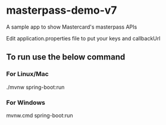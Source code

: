 # masterpass-demo-v7
A sample app to show Mastercard's masterpass APIs

Edit application.properties file to put your keys and callbackUrl

## To run use the below command

### For Linux/Mac
./mvnw spring-boot:run

### For Windows
mvnw.cmd spring-boot:run
